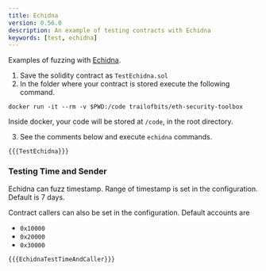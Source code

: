 ```yaml
---
title: Echidna
version: 0.56.0
description: An example of testing contracts with Echidna
keywords: [test, echidna]
---
```


Examples of fuzzing with [Echidna](https://github.com/crytic/echidna).

1. Save the solidity contract as `TestEchidna.sol`
2. In the folder where your contract is stored execute the following command.

```shell
docker run -it --rm -v $PWD:/code trailofbits/eth-security-toolbox
```

Inside docker, your code will be stored at `/code`, in the root directory.

3. See the comments below and execute `echidna` commands.

```solidity
{{{TestEchidna}}}
```

### Testing Time and Sender

Echidna can fuzz timestamp. Range of timestamp is set in the configuration. Default is 7 days.

Contract callers can also be set in the configuration. Default accounts are

- `0x10000`
- `0x20000`
- `0x30000`

```solidity
{{{EchidnaTestTimeAndCaller}}}
```
